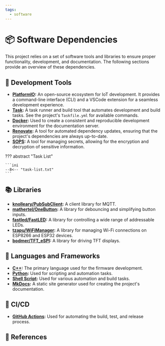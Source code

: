 ```yaml
---
tags:
  - software
---
```

# :package: Software Dependencies

This project relies on a set of software tools and libraries to ensure proper functionality, development, and documentation. The following sections provide an overview of these dependencies.

## :wrench: Development Tools

- **[PlatformIO](https://platformio.org/):** An open-source ecosystem for IoT development. It provides a command-line interface (CLI) and a VSCode extension for a seamless development experience.
- **[Task](https://taskfile.dev/):** A task runner and build tool that automates development and build tasks. See the project's `Taskfile.yml` for available commands.
- **[Docker](https://www.docker.com/):** Used to create a consistent and reproducible development environment for the documentation server.
- **[Renovate](https://www.mend.io/free-developer-tools/renovate/):** A tool for automated dependency updates, ensuring that the project's dependencies are always up-to-date.
- **[SOPS](https://github.com/getsops/sops):** A tool for managing secrets, allowing for the encryption and decryption of sensitive information.

??? abstract "Task List"

    ```ini
    --8<-- "task-list.txt"
    ```

## :books: Libraries

- **[knolleary/PubSubClient](https://github.com/knolleary/pubsubclient):** A client library for MQTT.
- **[mathertel/OneButton](https://github.com/mathertel/OneButton):** A library for debouncing and simplifying button inputs.
- **[fastled/FastLED](https://github.com/FastLED/FastLED):** A library for controlling a wide range of addressable LEDs.
- **[tzapu/WiFiManager](https://github.com/tzapu/WiFiManager):** A library for managing Wi-Fi connections on ESP8266 and ESP32 devices.
- **[bodmer/TFT_eSPI](https://github.com/Bodmer/TFT_eSPI):** A library for driving TFT displays.

## :scroll: Languages and Frameworks

- **[C++](https://isocpp.org/):** The primary language used for the firmware development.
- **[Python](https://www.python.org/):** Used for scripting and automation tasks.
- **[Shell Script](https://www.gnu.org/software/bash/):** Used for various automation and build tasks.
- **[MkDocs](https://www.mkdocs.org/):** A static site generator used for creating the project's documentation.

## :rocket: CI/CD

- **[GitHub Actions](https://github.com/features/actions):** Used for automating the build, test, and release process.

## :link: References
